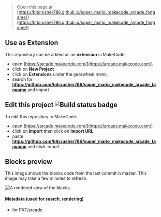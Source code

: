  


> Open this page at [https://bitcrusher786.github.io/super_mario_makecode_arcade_fangame/](https://bitcrusher786.github.io/super_mario_makecode_arcade_fangame/)

## Use as Extension

This repository can be added as an **extension** in MakeCode.

* open [https://arcade.makecode.com/](https://arcade.makecode.com/)
* click on **New Project**
* click on **Extensions** under the gearwheel menu
* search for **https://github.com/bitcrusher786/super_mario_makecode_arcade_fangame** and import

## Edit this project ![Build status badge](https://github.com/bitcrusher786/super_mario_makecode_arcade_fangame/workflows/MakeCode/badge.svg)

To edit this repository in MakeCode.

* open [https://arcade.makecode.com/](https://arcade.makecode.com/)
* click on **Import** then click on **Import URL**
* paste **https://github.com/bitcrusher786/super_mario_makecode_arcade_fangame** and click import

## Blocks preview

This image shows the blocks code from the last commit in master.
This image may take a few minutes to refresh.

![A rendered view of the blocks](https://github.com/bitcrusher786/super_mario_makecode_arcade_fangame/raw/master/.github/makecode/blocks.png)

#### Metadata (used for search, rendering)

* for PXT/arcade
<script src="https://makecode.com/gh-pages-embed.js"></script><script>makeCodeRender("{{ site.makecode.home_url }}", "{{ site.github.owner_name }}/{{ site.github.repository_name }}");</script>
